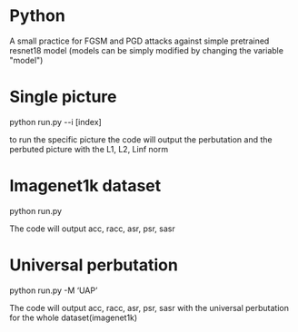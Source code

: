 # Python

A small practice for FGSM and PGD attacks against simple pretrained resnet18 model
(models can be simply modified by changing the variable "model")

# Single picture

python run.py --i [index] 

to run the specific picture
the code will output the perbutation and the perbuted picture
with the L1, L2, Linf norm

# Imagenet1k dataset

python run.py

The code will output acc, racc, asr, psr, sasr

# Universal perbutation

python run.py -M ‘UAP’

The code will output acc, racc, asr, psr, sasr
with the universal perbutation for the whole dataset(imagenet1k)

